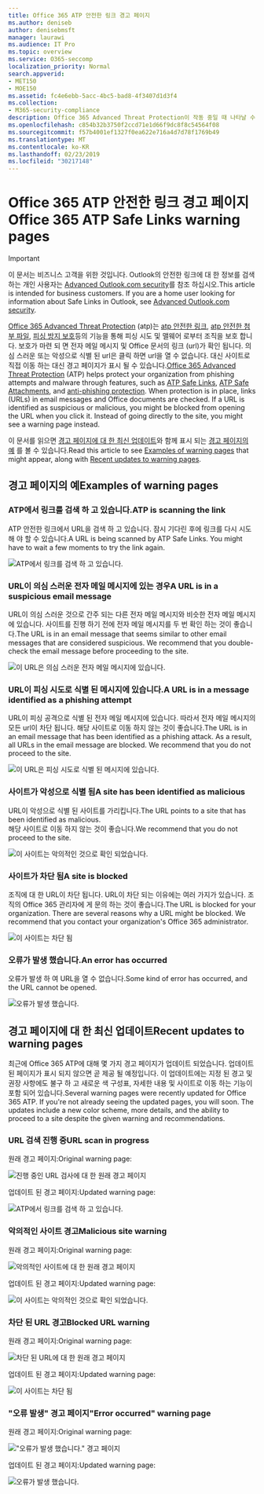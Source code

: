 ```yaml
---
title: Office 365 ATP 안전한 링크 경고 페이지
ms.author: deniseb
author: denisebmsft
manager: laurawi
ms.audience: IT Pro
ms.topic: overview
ms.service: O365-seccomp
localization_priority: Normal
search.appverid:
- MET150
- MOE150
ms.assetid: fc4e6ebb-5acc-4bc5-bad8-4f3407d1d3f4
ms.collection:
- M365-security-compliance
description: Office 365 Advanced Threat Protection이 작동 중일 때 나타날 수 있는 경고 페이지에 대 한 개요를 가져옵니다.
ms.openlocfilehash: c854b32b3750f2ccd71e1d66f9dc8f8c54564f08
ms.sourcegitcommit: f57b4001ef1327f0ea622e716a4d7d78f1769b49
ms.translationtype: MT
ms.contentlocale: ko-KR
ms.lasthandoff: 02/23/2019
ms.locfileid: "30217148"
---
```

# <a name="office-365-atp-safe-links-warning-pages"></a><span data-ttu-id="b1d9d-103">Office 365 ATP 안전한 링크 경고 페이지</span><span class="sxs-lookup"><span data-stu-id="b1d9d-103">Office 365 ATP Safe Links warning pages</span></span>

> [!IMPORTANT]
> <span data-ttu-id="b1d9d-p101">이 문서는 비즈니스 고객을 위한 것입니다. Outlook의 안전한 링크에 대 한 정보를 검색 하는 개인 사용자는 [Advanced Outlook.com security](https://support.office.com/article/advanced-outlook-com-security-for-office-365-subscribers-882d2243-eab9-4545-a58a-b36fee4a46e2)를 참조 하십시오.</span><span class="sxs-lookup"><span data-stu-id="b1d9d-p101">This article is intended for business customers. If you are a home user looking for information about Safe Links in Outlook, see [Advanced Outlook.com security](https://support.office.com/article/advanced-outlook-com-security-for-office-365-subscribers-882d2243-eab9-4545-a58a-b36fee4a46e2).</span></span>

<span data-ttu-id="b1d9d-p102">[Office 365 Advanced Threat Protection](office-365-atp.md) (atp)는 [atp 안전한 링크](atp-safe-links.md), [atp 안전한 첨부 파일](atp-safe-attachments.md), [피싱 방지 보호](anti-phishing-protection.md)등의 기능을 통해 피싱 시도 및 맬웨어 로부터 조직을 보호 합니다. 보호가 마련 되 면 전자 메일 메시지 및 Office 문서의 링크 (url)가 확인 됩니다. 의심 스러운 또는 악성으로 식별 된 url은 클릭 하면 url을 열 수 없습니다. 대신 사이트로 직접 이동 하는 대신 경고 페이지가 표시 될 수 있습니다.</span><span class="sxs-lookup"><span data-stu-id="b1d9d-p102">[Office 365 Advanced Threat Protection](office-365-atp.md) (ATP) helps protect your organization from phishing attempts and malware through features, such as [ATP Safe Links](atp-safe-links.md), [ATP Safe Attachments](atp-safe-attachments.md), and [anti-phishing protection](anti-phishing-protection.md). When protection is in place, links (URLs) in email messages and Office documents are checked. If a URL is identified as suspicious or malicious, you might be blocked from opening the URL when you click it. Instead of going directly to the site, you might see a warning page instead.</span></span> 
  
<span data-ttu-id="b1d9d-110">이 문서를 읽으면 [경고 페이지에 대 한 최신 업데이트](atp-safe-links-warning-pages.md#updates)와 함께 표시 되는 [경고 페이지의 예](atp-safe-links-warning-pages.md#examples) 를 볼 수 있습니다.</span><span class="sxs-lookup"><span data-stu-id="b1d9d-110">Read this article to see [Examples of warning pages](atp-safe-links-warning-pages.md#examples) that might appear, along with [Recent updates to warning pages](atp-safe-links-warning-pages.md#updates).</span></span>
  
## <a name="examples-of-warning-pages"></a><span data-ttu-id="b1d9d-111">경고 페이지의 예</span><span class="sxs-lookup"><span data-stu-id="b1d9d-111">Examples of warning pages</span></span>

### <a name="atp-is-scanning-the-link"></a><span data-ttu-id="b1d9d-112">ATP에서 링크를 검색 하 고 있습니다.</span><span class="sxs-lookup"><span data-stu-id="b1d9d-112">ATP is scanning the link</span></span>

<span data-ttu-id="b1d9d-p103">ATP 안전한 링크에서 URL을 검색 하 고 있습니다. 잠시 기다린 후에 링크를 다시 시도해 야 할 수 있습니다.</span><span class="sxs-lookup"><span data-stu-id="b1d9d-p103">A URL is being scanned by ATP Safe Links. You might have to wait a few moments to try the link again.</span></span>

![ATP에서 링크를 검색 하 고 있습니다.](media/ee8dd5ed-6b91-4248-b054-12b719e8d0ed.png)

### <a name="a-url-is-in-a-suspicious-email-message"></a><span data-ttu-id="b1d9d-116">URL이 의심 스러운 전자 메일 메시지에 있는 경우</span><span class="sxs-lookup"><span data-stu-id="b1d9d-116">A URL is in a suspicious email message</span></span>

<span data-ttu-id="b1d9d-p104">URL이 의심 스러운 것으로 간주 되는 다른 전자 메일 메시지와 비슷한 전자 메일 메시지에 있습니다. 사이트를 진행 하기 전에 전자 메일 메시지를 두 번 확인 하는 것이 좋습니다.</span><span class="sxs-lookup"><span data-stu-id="b1d9d-p104">The URL is in an email message that seems similar to other email messages that are considered suspicious. We recommend that you double-check the email message before proceeding to the site.</span></span>

![이 URL은 의심 스러운 전자 메일 메시지에 있습니다.](media/33f57923-23e3-4b0f-838b-6ad589ba897b.png)

### <a name="a-url-is-in-a-message-identified-as-a-phishing-attempt"></a><span data-ttu-id="b1d9d-120">URL이 피싱 시도로 식별 된 메시지에 있습니다.</span><span class="sxs-lookup"><span data-stu-id="b1d9d-120">A URL is in a message identified as a phishing attempt</span></span>

<span data-ttu-id="b1d9d-p105">URL이 피싱 공격으로 식별 된 전자 메일 메시지에 있습니다. 따라서 전자 메일 메시지의 모든 url이 차단 됩니다. 해당 사이트로 이동 하지 않는 것이 좋습니다.</span><span class="sxs-lookup"><span data-stu-id="b1d9d-p105">The URL is in an email message that has been identified as a phishing attack. As a result, all URLs in the email message are blocked. We recommend that you do not proceed to the site.</span></span>

![이 URL은 피싱 시도로 식별 된 메시지에 있습니다.](media/6e544a28-0604-4821-aba6-d5a57bb917e5.png)

### <a name="a-site-has-been-identified-as-malicious"></a><span data-ttu-id="b1d9d-125">사이트가 악성으로 식별 됨</span><span class="sxs-lookup"><span data-stu-id="b1d9d-125">A site has been identified as malicious</span></span>

<span data-ttu-id="b1d9d-126">URL이 악성으로 식별 된 사이트를 가리킵니다.</span><span class="sxs-lookup"><span data-stu-id="b1d9d-126">The URL points to a site that has been identified as malicious.</span></span>  <br/> <span data-ttu-id="b1d9d-127">해당 사이트로 이동 하지 않는 것이 좋습니다.</span><span class="sxs-lookup"><span data-stu-id="b1d9d-127">We recommend that you do not proceed to the site.</span></span>

![이 사이트는 악의적인 것으로 확인 되었습니다.](media/058883c8-23f0-4672-9c1c-66b084796177.png)

### <a name="a-site-is-blocked"></a><span data-ttu-id="b1d9d-129">사이트가 차단 됨</span><span class="sxs-lookup"><span data-stu-id="b1d9d-129">A site is blocked</span></span>

<span data-ttu-id="b1d9d-p106">조직에 대 한 URL이 차단 됩니다. URL이 차단 되는 이유에는 여러 가지가 있습니다. 조직의 Office 365 관리자에 게 문의 하는 것이 좋습니다.</span><span class="sxs-lookup"><span data-stu-id="b1d9d-p106">The URL is blocked for your organization. There are several reasons why a URL might be blocked. We recommend that you contact your organization's Office 365 administrator.</span></span>

![이 사이트는 차단 됨](media/6b4bda2d-a1e6-419e-8b10-588e83c3af3f.png)

### <a name="an-error-has-occurred"></a><span data-ttu-id="b1d9d-134">오류가 발생 했습니다.</span><span class="sxs-lookup"><span data-stu-id="b1d9d-134">An error has occurred</span></span>

<span data-ttu-id="b1d9d-135">오류가 발생 하 여 URL을 열 수 없습니다.</span><span class="sxs-lookup"><span data-stu-id="b1d9d-135">Some kind of error has occurred, and the URL cannot be opened.</span></span>

![오류가 발생 했습니다.](media/2f7465a4-1cf4-4c1c-b7d4-3c07e4b795b4.png)

## <a name="recent-updates-to-warning-pages"></a><span data-ttu-id="b1d9d-137">경고 페이지에 대 한 최신 업데이트</span><span class="sxs-lookup"><span data-stu-id="b1d9d-137">Recent updates to warning pages</span></span>

<span data-ttu-id="b1d9d-p107">최근에 Office 365 ATP에 대해 몇 가지 경고 페이지가 업데이트 되었습니다. 업데이트 된 페이지가 표시 되지 않으면 곧 제공 될 예정입니다. 이 업데이트에는 지정 된 경고 및 권장 사항에도 불구 하 고 새로운 색 구성표, 자세한 내용 및 사이트로 이동 하는 기능이 포함 되어 있습니다.</span><span class="sxs-lookup"><span data-stu-id="b1d9d-p107">Several warning pages were recently updated for Office 365 ATP. If you're not already seeing the updated pages, you will soon. The updates include a new color scheme, more details, and the ability to proceed to a site despite the given warning and recommendations.</span></span>

### <a name="url-scan-in-progress"></a><span data-ttu-id="b1d9d-141">URL 검색 진행 중</span><span class="sxs-lookup"><span data-stu-id="b1d9d-141">URL scan in progress</span></span>

<span data-ttu-id="b1d9d-142">원래 경고 페이지:</span><span class="sxs-lookup"><span data-stu-id="b1d9d-142">Original warning page:</span></span>

![진행 중인 URL 검사에 대 한 원래 경고 페이지](media/04368763-763f-43d6-94a4-a48291d36893.png)

<span data-ttu-id="b1d9d-144">업데이트 된 경고 페이지:</span><span class="sxs-lookup"><span data-stu-id="b1d9d-144">Updated warning page:</span></span>

![ATP에서 링크를 검색 하 고 있습니다.](media/ee8dd5ed-6b91-4248-b054-12b719e8d0ed.png)

### <a name="malicious-site-warning"></a><span data-ttu-id="b1d9d-146">악의적인 사이트 경고</span><span class="sxs-lookup"><span data-stu-id="b1d9d-146">Malicious site warning</span></span>

<span data-ttu-id="b1d9d-147">원래 경고 페이지:</span><span class="sxs-lookup"><span data-stu-id="b1d9d-147">Original warning page:</span></span>

![악의적인 사이트에 대 한 원래 경고 페이지](media/b9efda09-6dd8-46ef-82cb-56e4d538b8f5.png)

<span data-ttu-id="b1d9d-149">업데이트 된 경고 페이지:</span><span class="sxs-lookup"><span data-stu-id="b1d9d-149">Updated warning page:</span></span>

![이 사이트는 악의적인 것으로 확인 되었습니다.](media/058883c8-23f0-4672-9c1c-66b084796177.png)

### <a name="blocked-url-warning"></a><span data-ttu-id="b1d9d-151">차단 된 URL 경고</span><span class="sxs-lookup"><span data-stu-id="b1d9d-151">Blocked URL warning</span></span>

<span data-ttu-id="b1d9d-152">원래 경고 페이지:</span><span class="sxs-lookup"><span data-stu-id="b1d9d-152">Original warning page:</span></span>

![차단 된 URL에 대 한 원래 경고 페이지](media/3d6ba028-30bf-45fc-958e-d3aad3defc83.png)

<span data-ttu-id="b1d9d-154">업데이트 된 경고 페이지:</span><span class="sxs-lookup"><span data-stu-id="b1d9d-154">Updated warning page:</span></span>

![이 사이트는 차단 됨](media/6b4bda2d-a1e6-419e-8b10-588e83c3af3f.png)

### <a name="error-occurred-warning-page"></a><span data-ttu-id="b1d9d-156">"오류 발생" 경고 페이지</span><span class="sxs-lookup"><span data-stu-id="b1d9d-156">"Error occurred" warning page</span></span>

<span data-ttu-id="b1d9d-157">원래 경고 페이지:</span><span class="sxs-lookup"><span data-stu-id="b1d9d-157">Original warning page:</span></span>

!["오류가 발생 했습니다." 경고 페이지](media/9aaa4383-2f23-48be-bdaa-8efbcb2acc70.png)

<span data-ttu-id="b1d9d-159">업데이트 된 경고 페이지:</span><span class="sxs-lookup"><span data-stu-id="b1d9d-159">Updated warning page:</span></span>

![오류가 발생 했습니다.](media/2f7465a4-1cf4-4c1c-b7d4-3c07e4b795b4.png)
   
